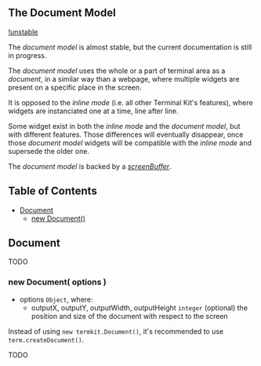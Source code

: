 

<a name="top"></a>
<a name="ref.document"></a>
## The Document Model

[!unstable](unstable.png)

The *document model* is almost stable, but the current documentation is still in progress.

The *document model* uses the whole or a part of terminal area as a *document*, in a similar way than a webpage,
where multiple widgets are present on a specific place in the screen.

It is opposed to the *inline mode* (i.e. all other Terminal Kit's features), where widgets are instanciated 
one at a time, line after line.

Some widget exist in both the *inline mode* and the *document model*, but with different features.
Those differences will eventually disappear, once those *document model* widgets will be compatible with the *inline mode*
and supersede the older one.

The *document model* is backed by a [*screenBuffer*](screenbuffer.md#top).



## Table of Contents

* [Document](#ref.Document)
	* [new Document()](#ref.Document.new)



<a name="ref.Document"></a>
## Document

TODO



<a name="ref.Document"></a>
### new Document( options )

* options `Object`, where:
	* outputX, outputY, outputWidth, outputHeight `integer` (optional) the position and size of the document
	  with respect to the screen

Instead of using `new termkit.Document()`, it's recommended to use `term.createDocument()`.

TODO

